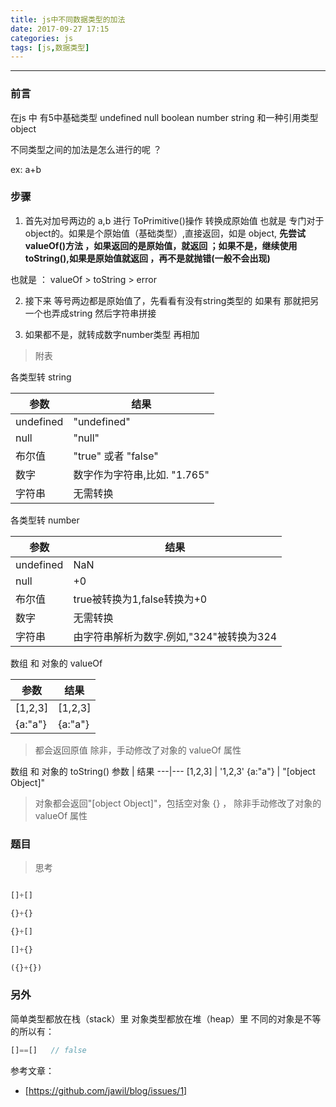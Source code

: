 ```yaml
---
title: js中不同数据类型的加法
date: 2017-09-27 17:15
categories: js
tags: [js,数据类型]
---
```

<!-- deleteAbove -->
--------

### 前言
在js 中 有5中基础类型 undefined null boolean number string  和一种引用类型 object

不同类型之间的加法是怎么进行的呢 ？

<!-- more -->
ex:  a+b

### 步骤
1. 首先对加号两边的 a,b 进行  ToPrimitive()操作  转换成原始值 也就是 专门对于object的。如果是个原始值（基础类型）,直接返回，如是 object,
**先尝试valueOf()方法 ，如果返回的是原始值，就返回 ；如果不是，继续使用toString(),如果是原始值就返回 ，再不是就抛错(一般不会出现)**

也就是 ：  valueOf  >  toString  >  error


2. 接下来 等号两边都是原始值了，先看看有没有string类型的 如果有 那就把另一个也弄成string 然后字符串拼接

3. 如果都不是，就转成数字number类型 再相加




> 附表

各类型转 string

参数  | 结果
---|---
undefined  |	"undefined"
null  |	"null"
布尔值 |	"true"  或者 "false"
数字   |	数字作为字符串,比如. "1.765"
字符串  |	无需转换



各类型转 number

参数    |	结果
---|---
undefined   |	NaN
null    |	+0
布尔值  |	true被转换为1,false转换为+0
数字    |	无需转换
字符串  |	由字符串解析为数字.例如,"324"被转换为324


数组 和 对象的 valueOf

参数    |	结果
---|---
[1,2,3]   |	[1,2,3]
{a:"a"}    |	{a:"a"}

> 都会返回原值 除非，手动修改了对象的 valueOf 属性

数组 和 对象的 toString()
参数    |	结果
---|---
[1,2,3]   |	'1,2,3'
{a:"a"}    | "[object Object]"

> 对象都会返回"[object Object]"，包括空对象 {} ，  除非手动修改了对象的 valueOf 属性



### 题目
> 思考

```js

[]+[]

{}+{}  

{}+[]

[]+{}

({}+{})

```
### 另外

简单类型都放在栈（stack）里
对象类型都放在堆（heap）里
不同的对象是不等的所以有：
```js
[]==[]   // false

```
参考文章：
- [https://github.com/jawil/blog/issues/1]
